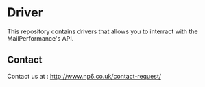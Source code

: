 Driver
==

This repository contains drivers that allows you to interract with the MailPerformance's API.

Contact
--

Contact us at : http://www.np6.co.uk/contact-request/
